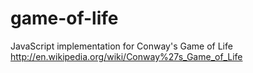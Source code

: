 game-of-life
============

JavaScript implementation for Conway's Game of Life http://en.wikipedia.org/wiki/Conway%27s_Game_of_Life